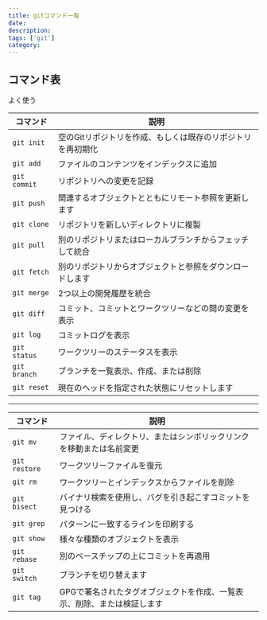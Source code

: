 ```yaml
---
title: gitコマンド一覧
date: 
description: 
tags: ['git']
category: 
---
```


## コマンド表

よく使う

|コマンド|説明|
|--|--|
|`git init`|空のGitリポジトリを作成、もしくは既存のリポジトリを再初期化|
|`git add`|ファイルのコンテンツをインデックスに追加|
|`git commit`|リポジトリへの変更を記録|
|`git push`|関連するオブジェクトとともにリモート参照を更新します|
|`git clone`|リポジトリを新しいディレクトリに複製|
|`git pull`|別のリポジトリまたはローカルブランチからフェッチして統合|
|`git fetch`|別のリポジトリからオブジェクトと参照をダウンロードします|
|`git merge`|2つ以上の開発履歴を統合|
|`git diff`|コミット、コミットとワークツリーなどの間の変更を表示|
|`git log`|コミットログを表示|
|`git status`|ワークツリーのステータスを表示|
|`git branch`|ブランチを一覧表示、作成、または削除|
|`git reset`|現在のヘッドを指定された状態にリセットします|

---


|コマンド|説明|
|--|--|
|`git mv`|ファイル、ディレクトリ、またはシンボリックリンクを移動または名前変更|
|`git restore`|ワークツリーファイルを復元|
|`git rm`|ワークツリーとインデックスからファイルを削除|
|`git bisect`|バイナリ検索を使用し、バグを引き起こすコミットを見つける|
|`git grep`|パターンに一致するラインを印刷する|
|`git show`|様々な種類のオブジェクトを表示|
|`git rebase`|別のベースチップの上にコミットを再適用|
|`git switch`|ブランチを切り替えます|
|`git tag`|GPGで署名されたタグオブジェクトを作成、一覧表示、削除、または検証します|